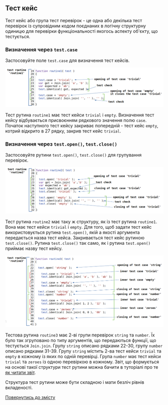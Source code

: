 ## Тест кейс

Тест кейс або група тест перевірок - це одна або декілька тест перевірок із супровідним кодом поєднаних в логічну структурну одиницю для перевірки функціональності якогось аспекту об'єкту, що тестується.

### Визначення через `test.case`

Застосовуйте поле `test.case` для визначення тест кейсів.

![test.case.simple](../../images/test.case.simple.png)

Тест рутина `routine1` має тест кейси `trivial` i `empty`. Визначення тест кейсу відбувається присвоєнням рядкового значення полю `case`. Початок наступного тест кейсу закриває попередній - тест кейс `empty`, котрий відкрито в 27 рядку, закрив тест кейс `trivial`.

### Визначення через `test.open()`, `test.close()`

Застосовуйте рутини `test.open()`, `test.close()` для групування перевірок.

![test.case.open1](../../images/test.case.open1.png)

Тест рутина `routine2` має таку ж структуру, як із тест рутина `routine1`. Вона має тест кейси `trivial` i `empty`. Для того, щоб задати тест кейс використовується рутина `test.open()`, якій а якості аргумента передається назва тест кейса. Закривається тест кейс рутиною `test.close()`. Рутина `test.close()` так само, як і рутина `test.open()` приймає назву тест кейсу.

![test.case.open2](../../images/test.case.open2.png)

Тестова рутина `routine3` має 2-ві групи перевірок `string` та `number`. Їх було так згруповано по типу аргументів, що передаються функції, що тестується `Join.join`. Групу `string` описано рядками 22-30, групу `number` описано рядками 31-39. Групу `string` містить 2-ва тест кейси `trivial` та `empty` в кожному із яких по одній перевірці. Група `number` має тест кейси `trivial` та `zeroes` із одною перевіркою в кожному. Звіт, що формується на основі такої структури тест рутини можна бачити в туторіалі про те [як читати звіт](Report.md).

Структура тест рутини може бути складною і мати безліч рівнів вкладеності<!-- en : nesting -->.

[Повернутись до змісту](../README.md#Концепції)
